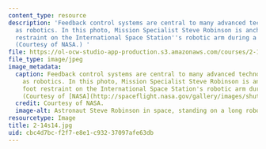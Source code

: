 ```yaml
---
content_type: resource
description: 'Feedback control systems are central to many advanced technologies such
  as robotics. In this photo, Mission Specialist Steve Robinson is anchored to a foot
  restraint on the International Space Station''s robotic arm during a spacewalk.
  (Courtesy of NASA.) '
file: https://ol-ocw-studio-app-production.s3.amazonaws.com/courses/2-14-analysis-and-design-of-feedback-control-systems-spring-2014/cbc4d7bcf2f7e8e1c93237097afe63db_2-14s14.jpg
file_type: image/jpeg
image_metadata:
  caption: Feedback control systems are central to many advanced technologies such
    as robotics. In this photo, Mission Specialist Steve Robinson is anchored to a
    foot restraint on the International Space Station's robotic arm during a spacewalk.
    (Courtesy of [NASA](http://spaceflight.nasa.gov/gallery/images/shuttle/sts-114/hires/s114e6642.jpg).)
  credit: Courtesy of NASA.
  image-alt: Astronaut Steve Robinson in space, standing on a long robotic arm.
resourcetype: Image
title: 2-14s14.jpg
uid: cbc4d7bc-f2f7-e8e1-c932-37097afe63db
---
```


